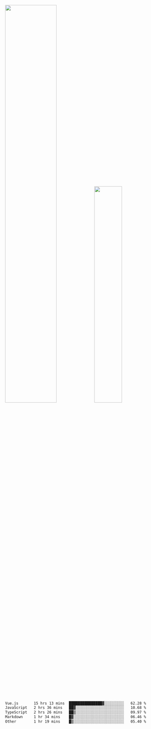 <img align="" width="57.5%" src="https://github-readme-stats.vercel.app/api?username=Dream4ever&hide_title=true&hide_border=true&count_private=true&show_icons=true&include_all_commits=true&line_height=21" /><img align="" width="42.4%" src="https://github-readme-stats.vercel.app/api/top-langs/?username=Dream4ever&hide_title=true&count_private=true&show_icons=true&langs_count=6&hide_border=true&layout=compact" />

<!--START_SECTION:waka-->

```txt
Vue.js       15 hrs 13 mins  ███████████████▓░░░░░░░░░   62.28 %
JavaScript   2 hrs 36 mins   ██▓░░░░░░░░░░░░░░░░░░░░░░   10.68 %
TypeScript   2 hrs 26 mins   ██▒░░░░░░░░░░░░░░░░░░░░░░   09.97 %
Markdown     1 hr 34 mins    █▓░░░░░░░░░░░░░░░░░░░░░░░   06.46 %
Other        1 hr 19 mins    █▒░░░░░░░░░░░░░░░░░░░░░░░   05.40 %
```

<!--END_SECTION:waka-->
